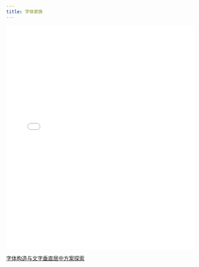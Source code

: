 ```yaml
---
title: 字体家族
---
```


<iframe src="//player.bilibili.com/player.html?aid=839129631&bvid=BV1654y1m76w&cid=224360189&page=1" scrolling="no" border="0" frameborder="no" framespacing="0" allowfullscreen="true" width='100%' height='600'> </iframe>


[字体构造与文字垂直居中方案探索](https://juejin.im/post/6870293447300317192)
